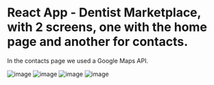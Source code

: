 # React App - Dentist Marketplace, with 2 screens, one with the home page and another for contacts. 

In the contacts page we used a Google Maps API.


![image](https://user-images.githubusercontent.com/73969323/150695699-465767fd-a221-4f7d-980e-cd91ea66c9fb.png)
![image](https://user-images.githubusercontent.com/73969323/150695710-f6f5c8e7-950c-4537-8da8-28db3a7d4450.png)
![image](https://user-images.githubusercontent.com/73969323/150695728-38699617-1707-4659-a98b-242a6ab9776b.png)
![image](https://user-images.githubusercontent.com/73969323/150695730-d7c815bf-7a78-4368-82ad-2fe204c09f48.png)

